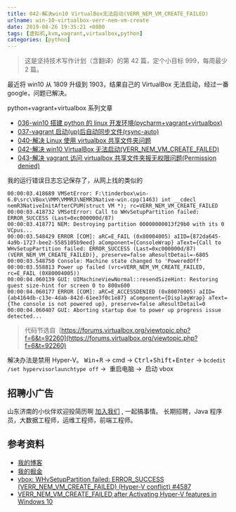 ```yaml
---
title: 042-解决win10 VirtualBox无法启动(VERR_NEM_VM_CREATE_FAILED)
urlname: win-10-virtualbox-verr-nem-vm-create
date: 2019-08-26 19:35:21 +0800
tags: [虚拟机,kvm,vagrant,virtualbox,python]
categories: [python]
---
```


> 这是坚持技术写作计划（含翻译）的第 42 篇，定个小目标 999，每周最少 2 篇。

最近将 win10 从 1809 升级到 1903，结果自己的 VirtualBox 无法启动，经过一番 google，问题已解决。

python+vagrant+virtualbox 系列文章

- [036-win10 搭建 python 的 linux 开发环境(pycharm+vagrant+virtualbox)](https://juejin.im/post/5d3a55ece51d454f71439dd2)
- [037-vagrant 启动(up)后自动同步文件(rsync-auto)](https://juejin.im/post/5d562b5e5188252d43756db8)
- [040-解决 Linux 使用 virtualbox 共享文件夹问题](https://juejin.im/post/5d5695056fb9a06afd6600f0)
- [042-解决 win10 VirtualBox 无法启动(VERR_NEM_VM_CREATE_FAILED)](https://juejin.im/post/5d63869a51882559c41612c6)
- [043-解决 vagrant 访问 virtualbox 共享文件夹报无权限问题(Permission denied)](https://juejin.im/post/5d6493d6e51d456206115a2c)

<!-- more -->

我的运行错误日志忘记保存了，从网上找的类似的

```
00:00:03.418689 VMSetError: F:\tinderbox\win-6.0\src\VBox\VMM\VMMR3\NEMR3Native-win.cpp(1463) int __cdecl nemR3NativeInitAfterCPUM(struct VM *); rc=VERR_NEM_VM_CREATE_FAILED
00:00:03.418732 VMSetError: Call to WHvSetupPartition failed: ERROR_SUCCESS (Last=0xc000000d/87)
00:00:03.418771 NEM: Destroying partition 00000000013f29b0 with its 0 VCpus...
00:00:03.548429 ERROR [COM]: aRC=E_FAIL (0x80004005) aIID={872da645-4a9b-1727-bee2-5585105b9eed} aComponent={ConsoleWrap} aText={Call to WHvSetupPartition failed: ERROR_SUCCESS (Last=0xc000000d/87) (VERR_NEM_VM_CREATE_FAILED)}, preserve=false aResultDetail=-6805
00:00:03.548750 Console: Machine state changed to 'PoweredOff'
00:00:03.558813 Power up failed (vrc=VERR_NEM_VM_CREATE_FAILED, rc=E_FAIL (0X80004005))
00:00:04.060139 GUI: UIMachineViewNormal::resendSizeHint: Restoring guest size-hint for screen 0 to 800x600
00:00:04.060177 ERROR [COM]: aRC=E_ACCESSDENIED (0x80070005) aIID={ab4164db-c13e-4dab-842d-61ee3f0c1e87} aComponent={DisplayWrap} aText={The console is not powered up}, preserve=false aResultDetail=0
00:00:04.060407 GUI: Aborting startup due to power up progress issue detected...
```

> 代码节选自  [https://forums.virtualbox.org/viewtopic.php?f=6&t=92260](https://forums.virtualbox.org/viewtopic.php?f=6&t=92260)

解决办法是禁用 Hyper-V。
<kbd>Win</kbd>+<kbd>R</kbd> -> cmd -> <kbd>Ctrl</kbd>+<kbd>Shift</kbd>+<kbd>Enter</kbd> -> `bcdedit /set hypervisorlaunchtype off` ->  重启电脑 ->  启动 vbox

## 招聘小广告

山东济南的小伙伴欢迎投简历啊 [加入我们](https://www.shunnengnet.com/index.php/Home/Contact/join.html) , 一起搞事情。
长期招聘，Java 程序员，大数据工程师，运维工程师，前端工程师。

## 参考资料

- [我的博客](https://anjia0532.github.io/2019/08/26/win-10-virtualbox-verr-nem-vm-create)
- [我的掘金](https://juejin.im/post/5d63869a51882559c41612c6)
- [vbox: WHvSetupPartition failed: ERROR_SUCCESS (VERR_NEM_VM_CREATE_FAILED) (Hyper-V conflict) #4587](https://github.com/kubernetes/minikube/issues/4587)
- [VERR_NEM_VM_CREATE_FAILED after Activating Hyper-V features in Windows 10](https://www.virtualbox.org/ticket/18687)
